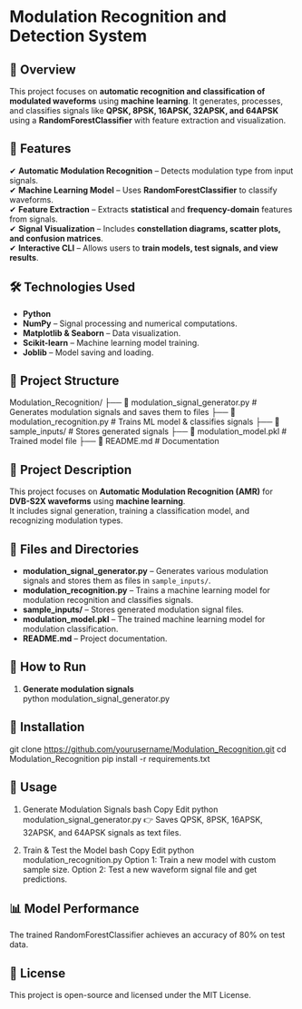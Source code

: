 # Modulation Recognition and Detection System  

## 📌 Overview  
This project focuses on **automatic recognition and classification of modulated waveforms** using **machine learning**. It generates, processes, and classifies signals like **QPSK, 8PSK, 16APSK, 32APSK, and 64APSK** using a **RandomForestClassifier** with feature extraction and visualization.  

## 🚀 Features  
✔ **Automatic Modulation Recognition** – Detects modulation type from input signals.  
✔ **Machine Learning Model** – Uses **RandomForestClassifier** to classify waveforms.  
✔ **Feature Extraction** – Extracts **statistical** and **frequency-domain** features from signals.  
✔ **Signal Visualization** – Includes **constellation diagrams, scatter plots, and confusion matrices**.  
✔ **Interactive CLI** – Allows users to **train models, test signals, and view results**.  

## 🛠️ Technologies Used  
- **Python**  
- **NumPy** – Signal processing and numerical computations.  
- **Matplotlib & Seaborn** – Data visualization.  
- **Scikit-learn** – Machine learning model training.  
- **Joblib** – Model saving and loading.  

## 📂 Project Structure  
Modulation_Recognition/
├── 📄 modulation_signal_generator.py # Generates modulation signals and saves them to files
├── 📄 modulation_recognition.py # Trains ML model & classifies signals
├── 📂 sample_inputs/ # Stores generated signals
├── 📄 modulation_model.pkl # Trained model file
├── 📄 README.md # Documentation


## 📌 Project Description  

This project focuses on **Automatic Modulation Recognition (AMR)** for **DVB-S2X waveforms** using **machine learning**.  
It includes signal generation, training a classification model, and recognizing modulation types.

## 📜 Files and Directories  

- **modulation_signal_generator.py** – Generates various modulation signals and stores them as files in `sample_inputs/`.  
- **modulation_recognition.py** – Trains a machine learning model for modulation recognition and classifies signals.  
- **sample_inputs/** – Stores generated modulation signal files.  
- **modulation_model.pkl** – The trained machine learning model for modulation classification.  
- **README.md** – Project documentation.

## 🚀 How to Run  

1. **Generate modulation signals**  
   python modulation_signal_generator.py

## 🔧 Installation  
git clone https://github.com/yourusername/Modulation_Recognition.git
cd Modulation_Recognition
pip install -r requirements.txt


## 🎯 Usage
1. Generate Modulation Signals
bash
Copy
Edit
python modulation_signal_generator.py
👉 Saves QPSK, 8PSK, 16APSK, 32APSK, and 64APSK signals as text files.

2. Train & Test the Model
bash
Copy
Edit
python modulation_recognition.py
Option 1: Train a new model with custom sample size.
Option 2: Test a new waveform signal file and get predictions.
## 📊 Model Performance
The trained RandomForestClassifier achieves an accuracy of 80% on test data.

## 📜 License
This project is open-source and licensed under the MIT License.
